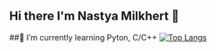 ## Hi there I'm Nastya Milkhert 👋

##🌱 I’m currently learning Pyton, C/C++
[![Top Langs](https://github-readme-stats.vercel.app/api/top-langs/?username=Nasycha&layout=compact)](https://github.com/anuraghazra/github-readme-stats)

<!--
**Nasycha/Nasycha** is a ✨ _special_ ✨ repository because its `README.md` (this file) appears on your GitHub profile.

Here are some ideas to get you started:


- 🌱 I’m currently learning Pyton, C/C++
- 👯 I’m looking to collaborate on ...
- 🤔 I’m looking for help with ...
- 💬 Ask me about ...
- 📫 How to reach me: ...
- 😄 Pronouns: ...
- ⚡ Fun fact: ...
-->
